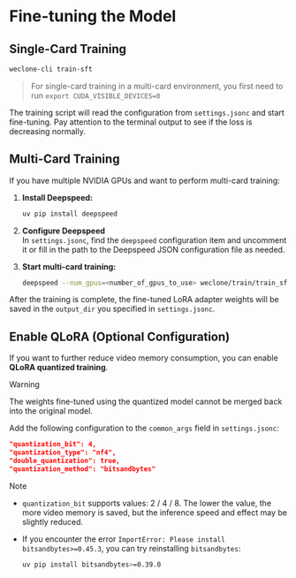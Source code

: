 # Fine-tuning the Model


## Single-Card Training


```bash
weclone-cli train-sft
```

> For single-card training in a multi-card environment, you first need to run `export CUDA_VISIBLE_DEVICES=0`

The training script will read the configuration from `settings.jsonc` and start fine-tuning. Pay attention to the terminal output to see if the loss is decreasing normally.

## Multi-Card Training

If you have multiple NVIDIA GPUs and want to perform multi-card training:

1. **Install Deepspeed:**

   ```bash
   uv pip install deepspeed
   ```

2. **Configure Deepspeed** <br>
   In `settings.jsonc`, find the `deepspeed` configuration item and uncomment it or fill in the path to the Deepspeed JSON configuration file as needed.

3. **Start multi-card training:**

   ```bash
   deepspeed --num_gpus=<number_of_gpus_to_use> weclone/train/train_sft.py
   ```


After the training is complete, the fine-tuned LoRA adapter weights will be saved in the `output_dir` you specified in `settings.jsonc`.



## **Enable QLoRA (Optional Configuration)**

If you want to further reduce video memory consumption, you can enable **QLoRA quantized training**.

> [!Warning]
> 
> The weights fine-tuned using the quantized model cannot be merged back into the original model.

Add the following configuration to the `common_args` field in `settings.jsonc`:

```json
"quantization_bit": 4,
"quantization_type": "nf4",
"double_quantization": true,
"quantization_method": "bitsandbytes"
```

> [!NOTE]
>
> - `quantization_bit` supports values: 2 / 4 / 8. The lower the value, the more video memory is saved, but the inference speed and effect may be slightly reduced.
>
> - If you encounter the error `ImportError: Please install bitsandbytes>=0.45.3`, you can try reinstalling `bitsandbytes`:
>
>   ```bash
>   uv pip install bitsandbytes>=0.39.0
>   ```